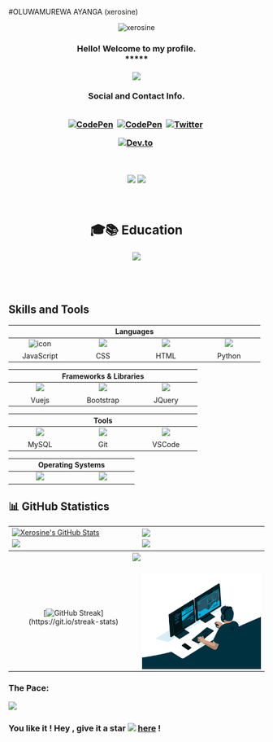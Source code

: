#OLUWAMUREWA AYANGA (xerosine)


 <p align="center"> <img src="https://komarev.com/ghpvc/?username=xerosine&label=Profile%20viewers:&color=FE7A16&style=for-the-badge" alt="xerosine" /> </p>


<!-- GREETING  -->
<h3 align="center">
  Hello! Welcome to my profile.<br> *****
             

<p align="center">
  <a href="https://github.com/xerosine/readme-typing-svg"><img src="https://readme-typing-svg.herokuapp.com/?lines=%20Follow%20if%20you%20find%20me%20cool!;I%20follow-back%20soonest.;I%20am%20ready%20for%20collaboration.;%20Fork,%20clone,%20star,%20or%20download;%20any%20repo%20of%20your%20choice!&font=Fira%20Code&center=true&width=440&height=45&color=FFFFFF&vCenter=true&size=22"></a>
</p>

<div align="center"> Social and Contact Info. </div><br>
  <p align="center">
<a href="https://www.linkedin.com/in/oluwamurewa-ayanga-131728221/"><img src="https://img.shields.io/badge/linkedin-430098?style=for-the-badge&logo=linkedin&logoColor=white" alt="CodePen" /></a>&nbsp; <a href="mailto:ayangaoluwamurewa@gmail.com"><img src="https://img.shields.io/badge/gmail-d62828?style=for-the-badge&logo=gmail&logoColor=white" alt="CodePen" /></a>&nbsp; <a href="https://twitter.com/xero_sine"><img src="https://img.shields.io/badge/Twitter-1DA1F2?style=for-the-badge&logo=twitter&logoColor=white" alt="Twitter" /></a>&nbsp;

<a href="https://docs.google.com/document/d/1N6pk98MupNxl_OvJTqbFvAgzEfdipHlD/edit?usp=share_link&ouid=106623965950946196576&rtpof=true&sd=true"><img src="https://img.shields.io/badge/Résumé-d62828?style=for-the-badge&logo=researchgate&logoColor=02c39a" alt="Dev.to" /></a>&nbsp;
</p><br>

<!-- BADGES -->
<p align="center">
<img src="https://img.shields.io/badge/Lives-Nigeria-blue" />
<img src="https://img.shields.io/badge/Languages-English-blue" />
</p><br>


<div align="center">

## 🎓📚 Education 
![](https://img.shields.io/badge/babcock_universty-87CF3E?style=for-the-badge&logo=&logoColor=blue)
 

</div>



</h3> <br><br>

## Skills and Tools
<div align="center">
  <table>
    <thead>
      <tr>
        <th colspan="7">Languages</th>
      </tr>
    </thead>
    <tr>
      <td align="center" width=110>  <img src="https://cdn.jsdelivr.net/gh/devicons/devicon/icons/javascript/javascript-original.svg" alt="icon" width="65" height="65" /> </td>
      <!-- <td align="center" width=110>  <img src="https://techstack-generator.vercel.app/ts-icon.svg" alt="icon" width="65" height="65" /> </td> -->
      <td align="center" width=110> <img height=60 src="https://cdn.jsdelivr.net/gh/devicons/devicon/icons/css3/css3-original.svg"/> </td>
      <td align="center" width=110> <img height=60 src="https://cdn.jsdelivr.net/gh/devicons/devicon/icons/html5/html5-original.svg"/> </td>
      <td align="center" width=110> <img height=60 src="https://cdn.jsdelivr.net/gh/devicons/devicon/icons/python/python-original.svg"/> </td>
    </tr>
    <tr> 
      <td align="center" width=110>JavaScript</td>
      <!-- <td align="center" width=110>Typescript</td> -->
      <td align="center" width=110>CSS</td>
      <td align="center" width=110>HTML</td>
      <td align="center" width=110>Python</td>
    </tr>
    <!--<tr>
       <td align="center" width=110> <img height=60 src="https://cdn.jsdelivr.net/gh/devicons/devicon/icons/markdown/markdown-original.svg"/> </td>
    <tr>
      <td align="center" width=110>Markdown</td>
    </tr> -->
  </table>

  <table>
    <thead>
      <tr>
        <th colspan="3">Frameworks & Libraries </th>
      </tr>
    </thead>
    <tr>
      <tr align="center"> 
      </tr>
      <tr>
      <td align="center" width=110> <img height=60 src="https://cdn.jsdelivr.net/gh/devicons/devicon/icons/vuejs/vuejs-original.svg"/> </td>
      <td align="center" width=110> <img src="https://cdn.jsdelivr.net/gh/devicons/devicon/icons/bootstrap/bootstrap-original.svg" /></td>
      <td align="center" width=110> <img height=60 src="https://cdn.jsdelivr.net/gh/devicons/devicon/icons/jquery/jquery-original.svg"/> </td>
      <tr align="center"> 
        <td align="center" width=110>Vuejs</td>
        <td align="center" width=110>Bootstrap</td>
        <td align="center" width=110>JQuery</td>
      </tr>
    </tr>
  </table>
  <table>
    <thead>
    <tr>
      <th colspan="7">Tools</th>
    </tr>
    </thead>
    <tr>
      <td align="center" width=110> <img height=60 src="https://cdn.jsdelivr.net/gh/devicons/devicon/icons/mysql/mysql-original.svg"/> </td>
      <td align="center" width=110> <img height=60 src="https://cdn.jsdelivr.net/gh/devicons/devicon/icons/git/git-original.svg"/> </td>
      <td align="center" width=110> <img height=60 src="https://cdn.jsdelivr.net/gh/devicons/devicon/icons/vscode/vscode-original.svg"/> </td>
    </tr>
    <tr> 
      <td align="center" width=110>MySQL</td>
      <td align="center" width=110>Git</td>
      <td align="center" width=110>VSCode</td>
    </tr>
    <!-- <tr>
      <td align="center" width=110> <img height=60 src="https://cdn.jsdelivr.net/gh/devicons/devicon/icons/googlecloud/googlecloud-original.svg"/> </td> 
      <td align="center" width=110> <img height=60 src="https://cdn.jsdelivr.net/gh/devicons/devicon/icons/codepen/codepen-plain.svg"/> </td>
      <td align="center" width=110> <img src="https://cdn.jsdelivr.net/gh/devicons/devicon/icons/npm/npm-original-wordmark.svg" /> </td>
    </tr>
    <tr> 
      <td align="center" width=110>Google Cloud</td>
      <td align="center" width=110>CodePen</td>
      <td align="center" width=110>N P M</td>
    </tr> -->
  </table>
  <table>
    <thead>
      <tr>
        <th colspan="7">Operating Systems</th>
      </tr>
    </thead>
    <tr>
      <td align="center" width=110><img height=60 src="https://cdn.jsdelivr.net/gh/devicons/devicon/icons/windows8/windows8-original.svg"/> </td>
      <td align="center" width=110> <img height=60 src="https://cdn.jsdelivr.net/gh/devicons/devicon/icons/linux/linux-original.svg"/> </td>
  </table>
</div>





## 📊 GitHub Statistics
<table>
<tr>
<td>
<a href="https://github.com/xerosine/xerosine">
    <img align="center" src="https://github-readme-stats.vercel.app/api?username=xerosine&show_icons=true&line_height=27&count_private=true&title_color=f48c06&text_color=c9cacc&icon_color=2bbc8a&bg_color=000000" alt="Xerosine's GitHub Stats" />
</td>
<td>
            <img align="center" src="https://github-readme-stats.vercel.app/api/top-langs/?username=xerosine&theme=highcontrast&layout=compact" />
  </a>
</td>
</tr>

<tr>
<td>
            <img height="200em" src="https://github-profile-summary-cards.vercel.app/api/cards/most-commit-language?username=xerosine"/>
</td>
<td>
            <img height="200em" src="https://github-profile-summary-cards.vercel.app/api/cards/repos-per-language?username=xerosine"/>
</td>
</tr>

<tr>
<tr>
        <th colspan="7"><a href="https://github.com/xerosine/readme-typing-svg"><img src="https://readme-typing-svg.herokuapp.com/?lines=I%20am%20ready%20to%20work%20with%20you!;&font=Fira%20Code&center=true&width=440&height=45&color=FFFFFF&vCenter=true&size=22"></a></th>
      </tr>
<td align="center">


[![GitHub Streak](https://github-readme-streak-stats.herokuapp.com/?user=xerosine&theme=highcontrast&layout=compa")](https://git.io/streak-stats)


</td>
<td align="center">
<p align="center">
</p>
            <img align="right" alt="Developer Ayanga Oluwamurewa" src="code.gif" width="350" height="190" />
</td>
</tr>
</table>

### The Pace:

<div>  
<img src="https://github-profile-trophy.vercel.app/?username=xerosine&margin-w=15&margin-h=15" />

</div>
<div align="right">

  
</div>

### You like it ! Hey , give it a star <img src="https://img.icons8.com/fluency/20/000000/star.png" /> [here](https://github.com/xerosine/xerosine/) !
